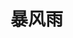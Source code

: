 # 暴风雨
<sc-dc />
<br />
<dialog>
# Wow, you're completely [soaked/v./1]!
## It's terrible out there. I had an umbrella but it was useless against the heavy rain.
# I can see that. Do you have a [change/n./3] of clothes?
## No, I don't.
# I have some extra clothes in my office.
I started keeping shirts and pants in the office after I got soaked in a [rainstorm/n.] last summer.
## What a great idea!
# We're about the same size. Let me get you a shirt and pants to change into.
## You're a [lifesaver/n./2]. Thanks!
# No worries. I'm happy to help. Make sure to check the [weather forecast/n.] next time.
## I will, and I will definitely keep extra closthes in the office.
</dialog>
